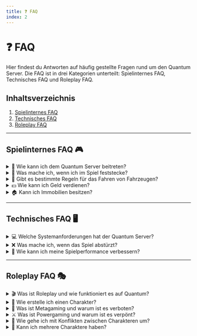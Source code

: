 ```yaml
---
title: ❓ FAQ
index: 2
---
```


# ❓ FAQ

Hier findest du Antworten auf häufig gestellte Fragen rund um den Quantum Server. Die FAQ ist in drei Kategorien unterteilt: Spielinternes FAQ, Technisches FAQ und Roleplay FAQ.

## Inhaltsverzeichnis
1. [Spielinternes FAQ](#spielinternes-faq)
2. [Technisches FAQ](#technisches-faq)
3. [Roleplay FAQ](#roleplay-faq)

---

## Spielinternes FAQ 🎮

<details>
<summary>🚀 Wie kann ich dem Quantum Server beitreten?</summary>
Um unseren Server beizutreten solltest du zunächst Mitglied unseres Discord-Servers https://discord.gg/VQJmRy696q sein.
</details>

<details>
  <summary>🚧 Was mache ich, wenn ich im Spiel feststecke?</summary>
  Solltest du im Spiel feststecken, benutze die Report Funktion oder kontaktiere einen Admin über unser Ticket-System. Sie können dir weiterhelfen.
</details>

<details>
  <summary>🚗 Gibt es bestimmte Regeln für das Fahren von Fahrzeugen?</summary>
  Ja, realistische Fahrweise ist Pflicht. Unrealistisches Fahrverhalten können zu Verwarnungen oder Banns führen. Beachte das Regekwerk und die RP-Plausibilitäten
</details>

<details>
  <summary>💵 Wie kann ich Geld verdienen?</summary>
  Es gibt verschiedene Jobs und Tätigkeiten, mit denen du Geld verdienen kannst, wie z.B. LKW-Fahrer, Polizist, Mechaniker oder durch legale und illegale Aktivitäten.
</details>

<details>
  <summary>🏠 Kann ich Immobilien besitzen?</summary>
  Ja, du kannst Häuser und Apartments kaufen. Diese werden zu einem späteren Zeitpunkt hinzugefügt.
</details>

---

## Technisches FAQ 🖥️

<details>
  <summary>💻 Welche Systemanforderungen hat der Quantum Server?</summary>
  Stelle sicher, dass dein PC die Mindestanforderungen für GTA V erfüllt. Zusätzlich benötigst du eine stabile Internetverbindung und genügend Speicherplatz für Mods und zusätzliche Dateien.
</details>

<details>
  <summary>❌ Was mache ich, wenn das Spiel abstürzt?</summary>
  Überprüfe zunächst, ob alle Mods aktuell sind und keine Konflikte verursachen. Starte das Spiel neu und melde das Problem, falls es weiterhin besteht, im technischen Support-Channel auf Discord.
</details>

<details>
  <summary>🚀 Wie kann ich meine Spielperformance verbessern?</summary>
  Reduziere die Grafikeinstellungen im Spiel und stelle sicher, dass keine Hintergrundprogramme die Leistung beeinträchtigen. Aktualisiere deine Treiber und prüfe, ob dein System die Anforderungen erfüllt.
</details>

---

## Roleplay FAQ 🎭

<details>
  <summary>🎬 Was ist Roleplay und wie funktioniert es auf Quantum?</summary>
  Roleplay (RP) ist eine Form des Spiels, bei der du eine Rolle spielst und in die Welt von Los Santos eintauchst. Du interagierst mit anderen Spielern in deiner Rolle und trägst zur Geschichte bei.
</details>

<details>
  <summary>👤 Wie erstelle ich einen Charakter?</summary>
  Folge dem Leitfaden zur [Charakterstellung](https://quantum-wiki.pages.dev/wiki/char-creation.html) auf unserer Website. Überlege dir eine Hintergrundgeschichte, wähle ein Aussehen und definiere die Eigenschaften deines Charakters.
</details>

<details>
  <summary>🚫 Was ist Metagaming und warum ist es verboten?</summary>
  Metagaming bedeutet, Informationen zu nutzen, die dein Charakter im Spiel nicht wissen kann. Es ist verboten, um ein realistisches und faires RP-Erlebnis zu gewährleisten.
</details>

<details>
  <summary>⚔️ Was ist Powergaming und warum ist es verpönt?</summary>
  Powergaming ist das Übertreiben der Fähigkeiten deines Charakters oder das Erzwingen von Aktionen bei anderen Spielern. Es stört das RP-Erlebnis und ist daher nicht erlaubt.
</details>

<details>
  <summary>🤝 Wie gehe ich mit Konflikten zwischen Charakteren um?</summary>
  Konflikte sind Teil des RP, sollten aber immer respektvoll und im Rahmen der Serverregeln ausgetragen werden. Bei Problemen kontaktiere einen Admin oder Moderator per Ticket-System.
</details>

<details>
  <summary>👥 Kann ich mehrere Charaktere haben?</summary>
  Nein, du kannst vorerst nicht mehr als einen Charakter erstellen.
</details>
